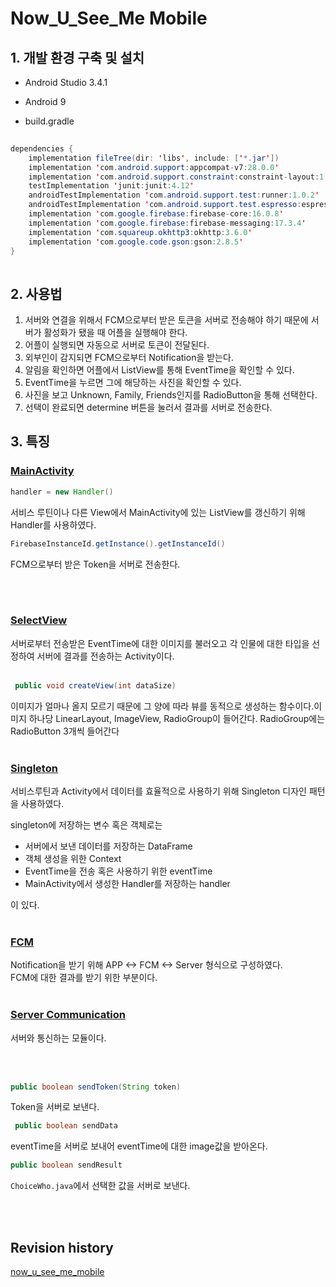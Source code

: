 # Now_U_See_Me Mobile

## 1. 개발 환경 구축 및 설치
 - Android Studio 3.4.1    
   
 - Android 9  
   
 - build.gradle    
   
```java 
  
dependencies {
    implementation fileTree(dir: 'libs', include: ['*.jar'])
    implementation 'com.android.support:appcompat-v7:28.0.0'
    implementation 'com.android.support.constraint:constraint-layout:1.1.3'
    testImplementation 'junit:junit:4.12'
    androidTestImplementation 'com.android.support.test:runner:1.0.2'
    androidTestImplementation 'com.android.support.test.espresso:espresso-core:3.0.2'
    implementation 'com.google.firebase:firebase-core:16.0.8'
    implementation 'com.google.firebase:firebase-messaging:17.3.4'
    implementation 'com.squareup.okhttp3:okhttp:3.6.0'
    implementation 'com.google.code.gson:gson:2.8.5'
}  
  

```

## 2. 사용법  

1. 서버와 연결을 위해서 FCM으로부터 받은 토큰을 서버로 전송해야 하기 때문에 서버가 활성화가 됐을 때 어플을 실행해야 한다.
2. 어플이 실행되면 자동으로 서버로 토큰이 전달된다.
3. 외부인이 감지되면 FCM으로부터 Notification을 받는다.
4. 알림을 확인하면 어플에서 ListView를 통해 EventTime을 확인할 수 있다.
5. EventTime을 누르면 그에 해당하는 사진을 확인할 수 있다.
6. 사진을 보고 Unknown, Family, Friends인지를 RadioButton을 통해 선택한다.
7. 선택이 완료되면 determine 버튼을 눌러서 결과를 서버로 전송한다.

  
## 3. 특징  
  
### [MainActivity](https://github.com/gyeomo/Now_U_See_Me/blob/master/mobile/app/src/main/java/com/dev/kih/nusm/MainActivity.java)  
  
```java 
handler = new Handler() 
```  
서비스 루틴이나 다른 View에서 MainActivity에 있는 ListView를 갱신하기 위해 Handler를 사용하였다.  

    
```java 
FirebaseInstanceId.getInstance().getInstanceId()
```
FCM으로부터 받은 Token을 서버로 전송한다.  
  
<br>
<br>  

### [SelectView](https://github.com/gyeomo/Now_U_See_Me/blob/master/mobile/app/src/main/java/com/dev/kih/nusm/ChoiceWho.java)  

서버로부터 전송받은 EventTime에 대한 이미지를 불러오고 각 인물에 대한 타입을 선정하여 서버에 결과를 전송하는 Activity이다.
<br>
<br>
```java
 public void createView(int dataSize)
```
이미지가 얼마나 올지 모르기 때문에 그 양에 따라 뷰를 동적으로 생성하는 함수이다.이미지 하나당 LinearLayout, ImageView, RadioGroup이 들어간다.
RadioGroup에는 RadioButton 3개씩 들어간다
<br>
<br>
  
### [Singleton](https://github.com/gyeomo/Now_U_See_Me/blob/master/mobile/app/src/main/java/com/dev/kih/nusm/Singleton.java)  
  
서비스루틴과 Activity에서 데이터를 효율적으로 사용하기 위해 Singleton 디자인 패턴을 사용하였다.   

singleton에 저장하는 변수 혹은 객체로는

- 서버에서 보낸 데이터를 저장하는 DataFrame
- 객체 생성을 위한 Context
- EventTime을 전송 혹은 사용하기 위한 eventTime
- MainActivity에서 생성한 Handler를 저장하는 handler

이 있다.
<br>
<br>
### [FCM](https://github.com/gyeomo/Now_U_See_Me/blob/master/mobile/app/src/main/java/com/dev/kih/nusm/MyFireBaseMessagingService.java)  

Notification을 받기 위해 
APP <-> FCM <-> Server 형식으로 구성하였다.  
FCM에 대한 결과를 받기 위한 부분이다. 
  <br>
  <br>
### [Server Communication](https://github.com/gyeomo/Now_U_See_Me/blob/master/mobile/app/src/main/java/com/dev/kih/nusm/ApiClient.java)  
  
서버와 통신하는 모듈이다.  
   
<br>
<br>
     
```java  
public boolean sendToken(String token)
```  
  
Token을 서버로 보낸다.
  
```java
 public boolean sendData
```  
  
eventTime을 서버로 보내어 eventTime에 대한 image값을 받아온다.

```java
public boolean sendResult
```  
  
`ChoiceWho.java`에서 선택한 값을 서버로 보낸다.

<br>  
<br>  
  
## Revision history
[now_u_see_me_mobile](https://github.com/kiryun/now_u_see_me_mobile)
